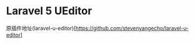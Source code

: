 Laravel 5  UEditor
=============
原插件地址(laravel-u-editor)[https://github.com/stevenyangecho/laravel-u-editor] 